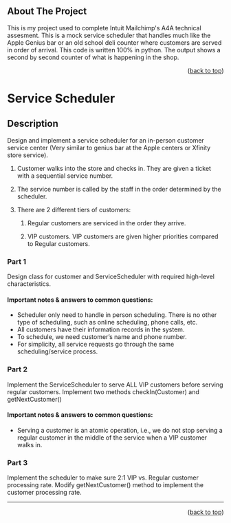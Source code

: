 <a name="readme-top"></a>

## About The Project
This is my project used to complete Intuit Mailchimp's A4A technical assesment. This is a mock service scheduler that handles much like the Apple Genius bar or an old school deli counter where customers are served in order of arrival. This code is written 100% in python. The output shows a second by second counter of what is happening in the shop.

<p align="right">(<a href="#readme-top">back to top</a>)</p>

# Service Scheduler

## Description
Design and implement a service scheduler for an in-person customer service center (Very similar to genius bar at the Apple centers or Xfinity store service).

1. Customer walks into the store and checks in. They are given a ticket with a sequential service number.
2. The service number is called by the staff in the order determined by the scheduler.
3. There are 2 different tiers of customers:

   1) Regular customers are serviced in the order they arrive.

   2) VIP customers. VIP customers are given higher priorities compared to Regular customers.

### Part 1
Design class for customer and ServiceScheduler with required high-level characteristics.

#### Important notes & answers to common questions:
* Scheduler only need to handle in person scheduling. There is no other type of scheduling, such as online scheduling, phone calls, etc.
* All customers have their information records in the system.
* To schedule, we need customer’s name and phone number.
* For simplicity, all service requests go through the same scheduling/service process.

### Part 2
Implement the ServiceScheduler to serve ALL VIP customers before serving regular customers. Implement two methods checkIn(Customer) and getNextCustomer()

#### Important notes & answers to common questions:
* Serving a customer is an atomic operation, i.e., we do not stop serving a regular customer in the middle of the service when a VIP customer walks in.

### Part 3
Implement the scheduler to make sure 2:1 VIP vs. Regular customer processing rate. Modify getNextCustomer() method to implement the customer processing rate.

---
<p align="right">(<a href="#readme-top">back to top</a>)</p>

